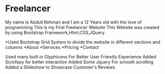 # Freelancer

My name is Abdull Rehman and I am a 12 Years old with the love of programming
This is my First Freelancer Website 
This Website was created by using Bootstrap Framework,Html,CSS,JQuery

*Used Bootstrap Grid System to divide the website in different sections and columns
*About
*Services
*Pricing
*Contact

Used many built in Glyphicons For Better User Friendly Experience
Added Scrollspy for better interaction
Added Some Jquery For smooth scrolling
Added a Slideshow to Showcase Customer's Reviews
